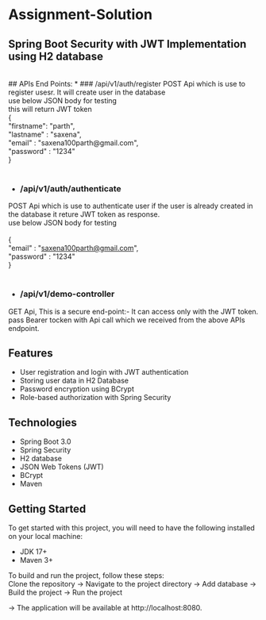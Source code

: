 # Assignment-Solution
## Spring Boot Security with JWT Implementation using H2 database
<br>
## APIs End Points:
* ### /api/v1/auth/register
POST Api which is use to register usesr. It will create user in the database <br>
use below JSON body for testing <br>
this will return  JWT token
<br>
{<br>
    "firstname": "parth", <br>
    "lastname" : "saxena", <br>
    "email" : "saxena100parth@gmail.com", <br>
    "password" : "1234"  <br>
}  <br>
<br>
  
* ### /api/v1/auth/authenticate
POST Api which is use to authenticate user if the user is already created in the database it reture JWT token as response. <br>
use below JSON body for testing <br>
<br>
{<br>
    "email" : "saxena100parth@gmail.com", <br>
    "password" : "1234"  <br>
}  <br>
<br>

* ### /api/v1/demo-controller

GET Api, This is a secure end-point:- It can access only with the JWT token.<br>
pass Bearer tocken with Api call which we received from the above APIs endpoint.<br>


## Features
* User registration and login with JWT authentication
* Storing user data in H2 Database
* Password encryption using BCrypt
* Role-based authorization with Spring Security


## Technologies
* Spring Boot 3.0
* Spring Security
* H2 database
* JSON Web Tokens (JWT)
* BCrypt
* Maven
 
## Getting Started
To get started with this project, you will need to have the following installed on your local machine:

* JDK 17+
* Maven 3+


To build and run the project, follow these steps:
<br>
 Clone the repository -> Navigate to the project directory -> Add database -> Build the project -> Run the project

-> The application will be available at http://localhost:8080.

